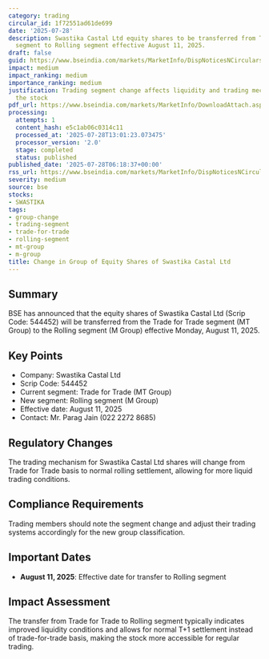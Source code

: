 ```yaml
---
category: trading
circular_id: 1f72551ad61de699
date: '2025-07-28'
description: Swastika Castal Ltd equity shares to be transferred from Trade for Trade
  segment to Rolling segment effective August 11, 2025.
draft: false
guid: https://www.bseindia.com/markets/MarketInfo/DispNoticesNCirculars.aspx?Noticeid={E64A83C2-67D8-4D6E-A588-EE04FC581F34}&noticeno=20250728-1&dt=07/28/2025&icount=1&totcount=54&flag=0
impact: medium
impact_ranking: medium
importance_ranking: medium
justification: Trading segment change affects liquidity and trading mechanism for
  the stock
pdf_url: https://www.bseindia.com/markets/MarketInfo/DownloadAttach.aspx?id=20250728-1&attachedId=
processing:
  attempts: 1
  content_hash: e5c1ab06c0314c11
  processed_at: '2025-07-28T13:01:23.073475'
  processor_version: '2.0'
  stage: completed
  status: published
published_date: '2025-07-28T06:18:37+00:00'
rss_url: https://www.bseindia.com/markets/MarketInfo/DispNoticesNCirculars.aspx?Noticeid={E64A83C2-67D8-4D6E-A588-EE04FC581F34}&noticeno=20250728-1&dt=07/28/2025&icount=1&totcount=54&flag=0
severity: medium
source: bse
stocks:
- SWASTIKA
tags:
- group-change
- trading-segment
- trade-for-trade
- rolling-segment
- mt-group
- m-group
title: Change in Group of Equity Shares of Swastika Castal Ltd
---
```


## Summary

BSE has announced that the equity shares of Swastika Castal Ltd (Scrip Code: 544452) will be transferred from the Trade for Trade segment (MT Group) to the Rolling segment (M Group) effective Monday, August 11, 2025.

## Key Points

- Company: Swastika Castal Ltd
- Scrip Code: 544452
- Current segment: Trade for Trade (MT Group)
- New segment: Rolling segment (M Group)
- Effective date: August 11, 2025
- Contact: Mr. Parag Jain (022 2272 8685)

## Regulatory Changes

The trading mechanism for Swastika Castal Ltd shares will change from Trade for Trade basis to normal rolling settlement, allowing for more liquid trading conditions.

## Compliance Requirements

Trading members should note the segment change and adjust their trading systems accordingly for the new group classification.

## Important Dates

- **August 11, 2025**: Effective date for transfer to Rolling segment

## Impact Assessment

The transfer from Trade for Trade to Rolling segment typically indicates improved liquidity conditions and allows for normal T+1 settlement instead of trade-for-trade basis, making the stock more accessible for regular trading.
